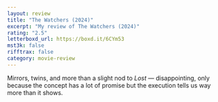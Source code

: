 ```yaml
---
layout: review
title: "The Watchers (2024)"
excerpt: "My review of The Watchers (2024)"
rating: "2.5"
letterboxd_url: https://boxd.it/6CYm53
mst3k: false
rifftrax: false
category: movie-review
---
```


Mirrors, twins, and more than a slight nod to <i>Lost</i> — disappointing, only because the concept has a lot of promise but the execution tells us way more than it shows.
